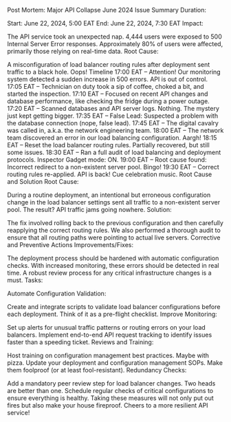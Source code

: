
Post Mortem: Major API Collapse June 2024
Issue Summary
Duration:

Start: June 22, 2024, 5:00 EAT
End: June 22, 2024, 7:30 EAT
Impact:

The API service took an unexpected nap.
4,444 users were exposed to 500 Internal Server Error responses.
Approximately 80% of users were affected, primarily those relying on real-time data.
Root Cause:

A misconfiguration of load balancer routing rules after deployment sent traffic to a black hole. Oops!
Timeline
17:00 EAT – Attention! Our monitoring system detected a sudden increase in 500 errors. API is out of control.
17:05 EAT – Technician on duty took a sip of coffee, choked a bit, and started the inspection.
17:10 EAT – Focused on recent API changes and database performance, like checking the fridge during a power outage.
17:20 EAT – Scanned databases and API server logs. Nothing. The mystery just kept getting bigger.
17:35 EAT – False Lead: Suspected a problem with the database connection (nope, false lead).
17:45 EAT – The digital cavalry was called in, a.k.a. the network engineering team.
18:00 EAT – The network team discovered an error in our load balancing configuration. Aargh!
18:15 EAT – Reset the load balancer routing rules. Partially recovered, but still some issues.
18:30 EAT – Ran a full audit of load balancing and deployment protocols. Inspector Gadget mode: ON.
19:00 EAT – Root cause found: Incorrect redirect to a non-existent server pool. Bingo!
19:30 EAT – Correct routing rules re-applied. API is back! Cue celebration music.
Root Cause and Solution
Root Cause:

During a routine deployment, an intentional but erroneous configuration change in the load balancer settings sent all traffic to a non-existent server pool. The result? API traffic jams going nowhere.
Solution:

The fix involved rolling back to the previous configuration and then carefully reapplying the correct routing rules. We also performed a thorough audit to ensure that all routing paths were pointing to actual live servers.
Corrective and Preventive Actions
Improvements/Fixes:

The deployment process should be hardened with automatic configuration checks.
With increased monitoring, these errors should be detected in real time.
A robust review process for any critical infrastructure changes is a must.
Tasks:

Automate Configuration Validation:

Create and integrate scripts to validate load balancer configurations before each deployment. Think of it as a pre-flight checklist.
Improve Monitoring:

Set up alerts for unusual traffic patterns or routing errors on your load balancers.
Implement end-to-end API request tracking to identify issues faster than a speeding ticket.
Reviews and Training:

Host training on configuration management best practices. Maybe with pizza.
Update your deployment and configuration management SOPs. Make them foolproof (or at least fool-resistant).
Redundancy Checks:

Add a mandatory peer review step for load balancer changes. Two heads are better than one.
Schedule regular checks of critical configurations to ensure everything is healthy.
Taking these measures will not only put out fires but also make your house fireproof. Cheers to a more resilient API service!
